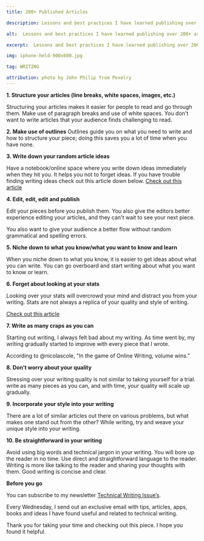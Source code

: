 ```yaml
---
title: 200+ Published Articles

description: Lessons and best practices I have learned publishing over 200+ articles

alt:  Lessons and best practices I have learned publishing over 200+ articles

excerpt:  Lessons and best practices I have learned publishing over 200+ articles

img: iphone-held-900x600.jpg

tag: WRITING

attribution: photo by John Philip from Pexelry
---
```

**1.	Structure your articles (line breaks, white spaces, images, etc.)**


Structuring your articles makes it easier for people to read and go through them. Make use of paragraph breaks and use of white spaces. 
You don't want to write articles that your audience finds challenging to read.


**2.	Make use of outlines**
Outlines guide you on what you need to write and how to structure your piece; doing this saves you a lot of time when you have none.


**3.	Write down your random article ideas**

Have a notebook/online space where you write down ideas immediately when they hit you. It helps you not to forget ideas.
If you have trouble finding writing ideas check out this article down below.
[Check out this article](https://javascript.plainenglish.io/how-to-generate-article-ideas-for-technical-writing-4184e779f506)

**4.	Edit, edit, edit and publish**

Edit your pieces before you publish them. You also give the editors better experience editing your articles, and they can't wait to see your next piece. 

You also want to give your audience a better flow without random grammatical and spelling errors.

**5.	Niche down to what you know/what you want to know and learn**

When you niche down to what you know, it is easier to get ideas about what you can write. You can go overboard and start writing about what you want to know or learn.

**6.	Forget about looking at your stats**

Looking over your stats will overcrowd your mind and distract you from your writing. Stats are not always a replica of your quality and style of writing.

[Check out this article](https://medium.com/write-to-inspire/writing-for-metrics-is-slowly-killing-your-writing-d351319e737d)

**7.	Write as many craps as you can**

Starting out writing, I always felt bad about my writing. As time went by, my writing gradually started to improve with every piece that I wrote.

According to @nicolascole, "In the game of Online Writing, volume wins.”

**8.	Don’t worry about your quality**

Stressing over your writing quality is not similar to taking yourself for a trial. write as many pieces as you can, and with time, your quality will scale up gradually.

**9.	Incorporate your style into your writing**

There are a lot of similar articles out there on various problems, but what makes one stand out from the other?
While writing, try and weave your unique style into your writing.

**10.	Be straightforward in your writing**

Avoid using big words and technical jargon in your writing. You will bore up the reader in no time.
Use direct and straightforward language to the reader. Writing is more like talking to the reader and sharing your thoughts with them. Good writing is concise and clear.

**Before you go**

You can subscribe to my newsletter [Technical Writing Issue’s](https://artisanal-thinker-2556.ck.page/6e2ba71172). 

Every Wednesday, I send out an exclusive email with tips, articles, apps, books and ideas I have found useful and related to technical writing.

Thank you for taking your time and checking out this piece. I hope you found it helpful.

